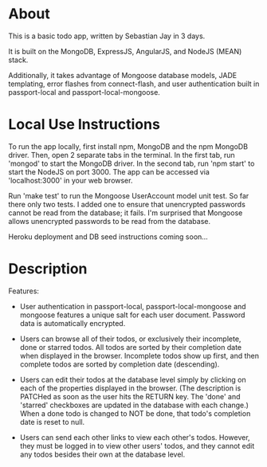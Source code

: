 # About

This is a basic todo app, written by Sebastian Jay in 3 days.

It is built on the MongoDB, ExpressJS, AngularJS, and NodeJS (MEAN) stack.

Additionally, it takes advantage of Mongoose database models, JADE templating, 
error flashes from connect-flash, and user authentication built in 
passport-local and passport-local-mongoose.

# Local Use Instructions

To run the app locally, first install npm, MongoDB and the npm MongoDB driver.
Then, open 2 separate tabs in the terminal. In the first tab, run 'mongod' to 
start the MongoDB driver. In the second tab, run 'npm start' to start the NodeJS 
on port 3000. The app can be accessed via 'localhost:3000' in your web browser.

Run 'make test' to run the Mongoose UserAccount model unit test. So far there 
only two tests. I added one to ensure that unencrypted passwords cannot be read 
from the database; it fails. I'm surprised that Mongoose allows unencrypted 
passwords to be read from the database. 

Heroku deployment and DB seed instructions coming soon...

# Description

Features:

* User authentication in passport-local, passport-local-mongoose and mongoose 
features a unique salt for each user document. Password data is automatically 
encrypted.

* Users can browse all of their todos, or exclusively their incomplete, done or
starred todos. All todos are sorted by their completion date when displayed in 
the browser. Incomplete todos show up first, and then complete todos are sorted 
by completion date (descending). 

* Users can edit their todos at the database level simply by clicking on each of 
the properties displayed in the browser. (The description is PATCHed as soon as 
the user hits the RETURN key. The 'done' and 'starred' checkboxes are updated in 
the database with each change.) When a done todo is changed to NOT be done, 
that todo's completion date is reset to null.

* Users can send each other links to view each other's todos. However, they must 
be logged in to view other users' todos, and they cannot edit any todos besides 
their own at the database level.
